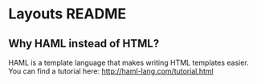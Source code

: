 # Layouts README

## Why HAML instead of HTML?

HAML is a template language that makes writing HTML templates easier. You can find a tutorial here: http://haml-lang.com/tutorial.html
